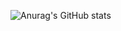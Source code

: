 







![Anurag's GitHub stats](https://github-readme-stats.vercel.app/api?username=slayywrld&show_icons=true&theme=radical)
